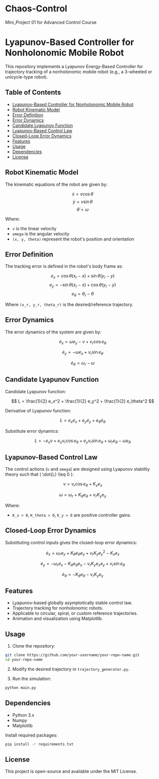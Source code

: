 # Chaos-Control
Mini_Project 01 for Advanced Control Course

# Lyapunov-Based Controller for Nonholonomic Mobile Robot

This repository implements a Lyapunov Energy-Based Controller for trajectory tracking of a nonholonomic mobile robot (e.g., a 3-wheeled or unicycle-type robot).

## Table of Contents
- [Lyapunov-Based Controller for Nonholonomic Mobile Robot](#lyapunov-based-controller-for-nonholonomic-mobile-robot)
- [Robot Kinematic Model](#robot-kinematic-model)
- [Error Definition](#error-definition)
- [Error Dynamics](#error-dynamics)
- [Candidate Lyapunov Function](#candidate-lyapunov-function)
- [Lyapunov-Based Control Law](#lyapunov-based-control-law)
- [Closed-Loop Error Dynamics](#closed-loop-error-dynamics)
- [Features](#features)
- [Usage](#usage)
- [Dependencies](#dependencies)
- [License](#license)

## Robot Kinematic Model

The kinematic equations of the robot are given by:

$$
\dot{x} = v \cos \theta
$$
$$
\dot{y} = v \sin \theta
$$
$$
\dot{\theta} = \omega
$$

Where:
- `v` is the linear velocity
- `omega` is the angular velocity
- `(x, y, theta)` represent the robot's position and orientation

## Error Definition

The tracking error is defined in the robot's body frame as:

$$
e_x = \cos \theta (x_r - x) + \sin \theta (y_r - y)
$$
$$
e_y = -\sin \theta (x_r - x) + \cos \theta (y_r - y)
$$
$$
e_\theta = \theta_r - \theta
$$

Where `(x_r, y_r, theta_r)` is the desired/reference trajectory.

## Error Dynamics

The error dynamics of the system are given by:

$$
\dot{e}_x = \omega e_y - v + v_r \cos e_\theta
$$


$$
\dot{e}_y = -\omega e_x + v_r \sin {e_\theta}
$$


$$
\dot{e}_\theta = \omega_r - \omega
$$

## Candidate Lyapunov Function

Candidate Lyapunov function:

$$
L = \frac{1}{2} e_x^2 + \frac{1}{2} e_y^2 + \frac{1}{2} e_\theta^2
$$

Derivative of Lyapunov function:

$$
\dot{L} = e_x \dot{e}_x + e_y \dot{e}_y + e_\theta \dot{e}_\theta
$$

Substitute error dynamics:

$$
\dot{L} = -e_x v + e_x v_r \cos e_\theta + e_y v_r \sin e_\theta + \omega_r e_\theta - \omega e_\theta
$$

## Lyapunov-Based Control Law

The control actions (`v` and `omega`) are designed using Lyapunov stability theory such that \( \dot{L} \leq 0 \):

$$
v = v_r \cos e_\theta + K_x e_x
$$

$$
\omega = \omega_r + K_\theta e_\theta + v_r K_y e_y
$$

Where:
- `K_x > 0`, `K_theta > 0`, `K_y > 0` are positive controller gains.

## Closed-Loop Error Dynamics

Substituting control inputs gives the closed-loop error dynamics:

$$
\dot{e}_x = \omega_r e_y + K_\theta e_\theta e_y + v_r K_y e_y^2 - K_x e_x
$$

$$
\dot{e}_y = -\omega_r e_x - K_\theta e_\theta e_x - v_r K_y e_x e_y + v_r \sin e_\theta
$$

$$
\dot{e}_\theta = -K_\theta e_\theta - v_r K_y e_y
$$

## Features

- Lyapunov-based globally asymptotically stable control law.
- Trajectory tracking for nonholonomic robots.
- Applicable to circular, spiral, or custom reference trajectories.
- Animation and visualization using Matplotlib.

## Usage

1. Clone the repository:

```bash
git clone https://github.com/your-username/your-repo-name.git
cd your-repo-name
```

2. Modify the desired trajectory in `trajectory_generator.py`.

3. Run the simulation:

```bash
python main.py
```

## Dependencies

- Python 3.x
- Numpy
- Matplotlib

Install required packages:

```bash
pip install -r requirements.txt
```

## License

This project is open-source and available under the MIT License.

